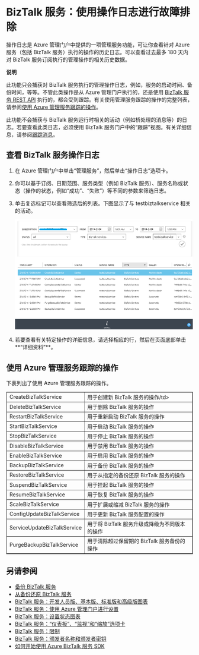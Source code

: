 <properties linkid="biztalk-troubleshoot-using-ops-logs" urlDisplayName="BizTalk Services: Troubleshoot using operation logs" pageTitle="BizTalk Services: Troubleshoot using ops logs | Azure" metaKeywords="" description="BizTalk Services: Troubleshoot using ops logs" metaCanonical="" services="" documentationCenter="" title="BizTalk Services: Troubleshoot using ops logs" authors="mandia"  solutions="" writer="nitinme" manager="paulettm" editor="cgronlun"  />
<tags ms.service=""
    ms.date="02/25/2015"
    wacn.date="04/11/2015"
    />

# BizTalk 服务：使用操作日志进行故障排除

操作日志是 Azure 管理门户中提供的一项管理服务功能，可让你查看针对 Azure 服务（包括 BizTalk 服务）执行的操作的历史日志。可以查看过去最多 180 天内对 BizTalk 服务订阅执行的管理操作的相关历史数据。

<div class="dev-callout"><b>说明</b>
<p>此功能只会捕获对 BizTalk 服务执行的管理操作日志，例如，服务的启动时间、备份时间，等等。不管此类操作是从 Azure 管理门户执行的，还是使用 <a href="http://msdn.microsoft.com/zh-cn/library/windowsazure/dn232347.aspx">BizTalk 服务 REST API</a> 执行的，都会受到跟踪。有关使用管理服务跟踪的操作的完整列表，请参阅<a href="#bizops">使用 Azure 管理服务跟踪的操作</a>。</p>
<p>此功能不会捕获与 BizTalk 服务运行时相关的活动（例如桥处理的消息等）的日志。若要查看此类日志，必须使用 BizTalk 服务门户中的&ldquo;跟踪&rdquo;视图。有关详细信息，请参阅<a HREF="https://msdn.microsoft.com/zh-CN/library/windowsazure/hh949805.aspx">跟踪消息</a>。</p>
</div>

## <a name="viewlogs"></a>查看 BizTalk 服务操作日志

1.  在 Azure 管理门户中单击“管理服务”，然后单击“操作日志”选项卡。
2.  你可以基于订阅、日期范围、服务类型（例如 BizTalk 服务）、服务名称或状态（操作的状态，例如“成功”、“失败”）等不同的参数来筛选日志。
3.  单击复选标记可以查看筛选后的列表。下图显示了与 testbiztalkservice 相关的活动。

	![查看操作日志][查看操作日志] 
4.  若要查看有关特定操作的详细信息，请选择相应的行，然后在页面底部单击**“详细资料”**。

## <a name="bizops"></a>使用 Azure 管理服务跟踪的操作

下表列出了使用 Azure 管理服务跟踪的操作。



<table border="1" cellpadding="5">
<tr>
<td>CreateBizTalkService</td> 
<td align="left">用于创建新 BizTalk 服务的操作/td> 
</tr> 
<tr>
<td>DeleteBizTalkService</td> 
<td align="left">用于删除 BizTalk 服务的操作</td>  
</tr> 
<tr>
<td>RestartBizTalkService</td> 
<td align="left">用于重新启动 BizTalk 服务的操作</td> 
</tr>
<tr>
<td>StartBizTalkService</td> 
<td align="left">用于启动 BizTalk 服务的操作</td> 
</tr>
<tr>
<td>StopBizTalkService</td> 
<td align="left"> 用于停止 BizTalk 服务的操作</td> 
</tr>
<tr>
<td>DisableBizTalkService</td> 
<td align="left">用于禁用 BizTalk 服务的操作</td> 
</tr>
<tr>
<td>EnableBizTalkService</td> 
<td align="left">用于启用 BizTalk 服务的操作</td> 
</tr>
<tr>
<td>BackupBizTalkService</td> 
<td align="left">用于备份 BizTalk 服务的操作</td> 
</tr>
<tr>
<td>RestoreBizTalkService</td> 
<td align="left">用于从指定的备份还原 BizTalk 服务的操作</td> 
</tr>
<tr>
<td>SuspendBizTalkService</td> 
<td align="left">用于挂起 BizTalk 服务的操作</td> 
</tr>
<tr>
<td>ResumeBizTalkService</td> 
<td align="left">用于恢复 BizTalk 服务的操作</td> 
</tr>
<tr>
<td>ScaleBizTalkService</td> 
<td align="left">用于扩展或缩减 BizTalk 服务的操作</td> 
</tr>
<tr>
<td>ConfigUpdateBizTalkService</td> 
<td align="left">用于更新 BizTalk 服务配置的操作</td> 
</tr>
<tr>
<td>ServiceUpdateBizTalkService</td> 
<td align="left">用于将 BizTalk 服务升级或降级为不同版本的操作</td> 
</tr>
<tr>
<td>PurgeBackupBizTalkService</td> 
<td align="left">用于清除超过保留期的 BizTalk 服务备份的操作</td> 
</tr>
</table>

## 另请参阅

-   [备份 BizTalk 服务][备份 BizTalk 服务]
-   [从备份还原 BizTalk 服务][从备份还原 BizTalk 服务]
-   [BizTalk 服务：开发人员版、基本版、标准版和高级版图表][BizTalk 服务：开发人员版、基本版、标准版和高级版图表]
-   [BizTalk 服务：使用 Azure 管理门户进行设置][BizTalk 服务：使用 Azure 管理门户进行设置]
-   [BizTalk 服务：设置状态图表][BizTalk 服务：设置状态图表]
-   [BizTalk 服务：“仪表板”、“监视”和“缩放”选项卡][BizTalk 服务：“仪表板”、“监视”和“缩放”选项卡]
-   [BizTalk 服务：限制][BizTalk 服务：限制]
-   [BizTalk 服务：颁发者名称和颁发者密钥][BizTalk 服务：颁发者名称和颁发者密钥]
-   [如何开始使用 Azure BizTalk 服务 SDK][如何开始使用 Azure BizTalk 服务 SDK]

  [BizTalk 服务 REST API]: http://msdn.microsoft.com/zh-cn/library/windowsazure/dn232347.aspx
  [使用 Azure 管理服务跟踪的操作]: #bizops
  [跟踪消息]: https://msdn.microsoft.com/zh-CN/library/windowsazure/hh949805.aspx
  [查看操作日志]: ./media/biztalk-troubleshoot-using-ops-logs/Operation-Logs.png
  [备份 BizTalk 服务]: http://go.microsoft.com/fwlink/p/?LinkID=325584
  [从备份还原 BizTalk 服务]: http://go.microsoft.com/fwlink/p/?LinkID=325582
  [BizTalk 服务：开发人员版、基本版、标准版和高级版图表]: http://go.microsoft.com/fwlink/p/?LinkID=302279
  [BizTalk 服务：使用 Azure 管理门户进行设置]: http://go.microsoft.com/fwlink/p/?LinkID=302280
  [BizTalk 服务：设置状态图表]: http://go.microsoft.com/fwlink/p/?LinkID=329870
  [BizTalk 服务：“仪表板”、“监视”和“缩放”选项卡]: http://go.microsoft.com/fwlink/p/?LinkID=302281
  [BizTalk 服务：限制]: http://go.microsoft.com/fwlink/p/?LinkID=302282
  [BizTalk 服务：颁发者名称和颁发者密钥]: http://go.microsoft.com/fwlink/p/?LinkID=303941
  [如何开始使用 Azure BizTalk 服务 SDK]: http://go.microsoft.com/fwlink/p/?LinkID=302335
